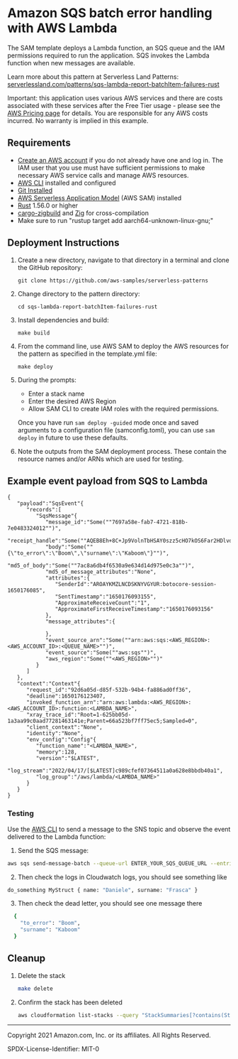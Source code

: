 # Amazon SQS batch error handling with AWS Lambda

The SAM template deploys a Lambda function, an SQS queue and the IAM permissions required to run the application. SQS invokes the Lambda function when new messages are available.

Learn more about this pattern at Serverless Land Patterns: [serverlessland.com/patterns/sqs-lambda-report-batchItem-failures-rust](https://serverlessland.com/patterns/sqs-lambda-report-batchItem-failures-rust)

Important: this application uses various AWS services and there are costs associated with these services after the Free Tier usage - please see the [AWS Pricing page](https://aws.amazon.com/pricing/) for details. You are responsible for any AWS costs incurred. No warranty is implied in this example.

## Requirements

* [Create an AWS account](https://portal.aws.amazon.com/gp/aws/developer/registration/index.html) if you do not already have one and log in. The IAM user that you use must have sufficient permissions to make necessary AWS service calls and manage AWS resources.
* [AWS CLI](https://docs.aws.amazon.com/cli/latest/userguide/install-cliv2.html) installed and configured
* [Git Installed](https://git-scm.com/book/en/v2/Getting-Started-Installing-Git)
* [AWS Serverless Application Model](https://docs.aws.amazon.com/serverless-application-model/latest/developerguide/serverless-sam-cli-install.html) (AWS SAM) installed
* [Rust](https://www.rust-lang.org/) 1.56.0 or higher
* [cargo-zigbuild](https://github.com/messense/cargo-zigbuild) and [Zig](https://ziglang.org/) for cross-compilation
* Make sure to run "rustup target add aarch64-unknown-linux-gnu;"

## Deployment Instructions

1. Create a new directory, navigate to that directory in a terminal and clone the GitHub repository:
    ``` 
    git clone https://github.com/aws-samples/serverless-patterns
    ```
2. Change directory to the pattern directory:
    ```
    cd sqs-lambda-report-batchItem-failures-rust
    ```
3. Install dependencies and build:
    ```
    make build
    ```
4. From the command line, use AWS SAM to deploy the AWS resources for the pattern as specified in the template.yml file:
    ```
    make deploy
    ```
5. During the prompts:
    * Enter a stack name
    * Enter the desired AWS Region
    * Allow SAM CLI to create IAM roles with the required permissions.

    Once you have run `sam deploy -guided` mode once and saved arguments to a configuration file (samconfig.toml), you can use `sam deploy` in future to use these defaults.

6. Note the outputs from the SAM deployment process. These contain the resource names and/or ARNs which are used for testing.

## Example event payload from SQS to Lambda

```
{
   "payload":"SqsEvent"{
      "records":[
         "SqsMessage"{
            "message_id":"Some(""7697a58e-fab7-4721-818b-7e0483324012"")",
            "receipt_handle":"Some(""AQEB8Eh+8C+Jp9VolnTbHSAY0szz5cHO7kOS6Far2HDlvdjqvT46biZwf6UX1zSJdY/AUaoM+B3g0IdF9xhKqFZkYoGp2FhPN4rZ9hb40YAK1U/818PIznkGjG8iGsoqFrmxY9D85Ip9+82tuTv79vc5jbn3w2LANU9V2fe+0Ge1XRwgHUf3l/677AYp77pWy2/nPGpRJ2EEGRh37OwQHr5HXM2rQK5Wercm9B6+FrSf+k/Vnza+rUwNhaCd/XUgiPu7DtQGQzN5Ooc3we+8bKuhzjlA9onINOdi/NiSMHASsU5cGQgvLDYC3PE7naeoBP/l8bFb/XuhVMC86aV4krQmgT4YVlE9Ptr+ftpBgsNXyqi3jGKxXLum3fMfZAWRCJ1w1KCDjb857C/z3jMmPdj5NmnTbJqaDzc/cishAFy5R/4="")",
            "body":"Some(""{\"to_error\":\"Boom\",\"surname\":\"Kaboom\"}"")",
            "md5_of_body":"Some(""7ac8a6db4f6530a9e634d14d975e0c3a"")",
            "md5_of_message_attributes":"None",
            "attributes":{
               "SenderId":"AROAYKMZLNCDSKNYVGYUR:botocore-session-1650176085",
               "SentTimestamp":"1650176093155",
               "ApproximateReceiveCount":"1",
               "ApproximateFirstReceiveTimestamp":"1650176093156"
            },
            "message_attributes":{
               
            },
            "event_source_arn":"Some(""arn:aws:sqs:<AWS_REGION>:<AWS_ACCOUNT_ID>:<QUEUE_NAME>"")",
            "event_source":"Some(""aws:sqs"")",
            "aws_region":"Some(""<AWS_REGION>"")"
         }
      ]
   },
   "context":"Context"{
      "request_id":"92d6a05d-d85f-532b-94b4-fa886ad0ff36",
      "deadline":1650176123407,
      "invoked_function_arn":"arn:aws:lambda:<AWS_REGION>:<AWS_ACCOUNT_ID>:function:<LAMBDA_NAME>",
      "xray_trace_id":"Root=1-625bb05d-1a3aa99c0aad77281463141e;Parent=66a523bf7ff75ec5;Sampled=0",
      "client_context":"None",
      "identity":"None",
      "env_config":"Config"{
         "function_name":"<LAMBDA_NAME>",
         "memory":128,
         "version":"$LATEST",
         "log_stream":"2022/04/17/[$LATEST]c989cfef07364511a0a628e8bbdb40a1",
         "log_group":"/aws/lambda/<LAMBDA_NAME>"
      }
   }
}
```
### Testing

Use the [AWS CLI](https://aws.amazon.com/cli/) to send a message to the SNS topic and observe the event delivered to the Lambda function:

1. Send the SQS message:

```bash
aws sqs send-message-batch --queue-url ENTER_YOUR_SQS_QUEUE_URL --entries file://event.json

```

2. Then check the logs in Cloudwatch logs, you should see something like

```bash
do_something MyStruct { name: "Daniele", surname: "Frasca" }
```

3. Then check the dead letter, you should see one message there

```bash
  {
    "to_error": "Boom",
    "surname": "Kaboom"
  }
```

## Cleanup
 
1. Delete the stack
    ```bash
    make delete
    ```
2. Confirm the stack has been deleted
    ```bash
    aws cloudformation list-stacks --query "StackSummaries[?contains(StackName,'STACK_NAME')].StackStatus"
    ```
----
Copyright 2021 Amazon.com, Inc. or its affiliates. All Rights Reserved.

SPDX-License-Identifier: MIT-0
